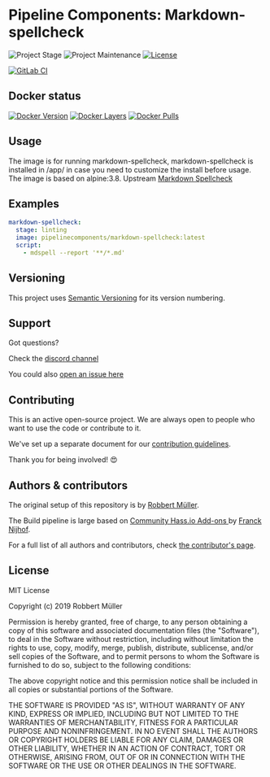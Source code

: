 # Pipeline Components: Markdown-spellcheck

![Project Stage][project-stage-shield]
![Project Maintenance][maintenance-shield]
[![License][license-shield]](LICENSE)

[![GitLab CI][gitlabci-shield]][gitlabci]

## Docker status

[![Docker Version][version-shield]][microbadger]
[![Docker Layers][layers-shield]][microbadger]
[![Docker Pulls][pulls-shield]][dockerhub]

## Usage

The image is for running markdown-spellcheck, markdown-spellcheck is installed in /app/ in case you need to customize the install before usage.
The image is based on alpine:3.8.
Upstream [Markdown Spellcheck][markdown-spellcheck]

## Examples

```yaml
markdown-spellcheck:
  stage: linting
  image: pipelinecomponents/markdown-spellcheck:latest
  script:
    - mdspell --report '**/*.md'
```

## Versioning

This project uses [Semantic Versioning][semver] for its version numbering.

## Support

Got questions?

Check the [discord channel][discord]

You could also [open an issue here][issue]

## Contributing

This is an active open-source project. We are always open to people who want to
use the code or contribute to it.

We've set up a separate document for our [contribution guidelines](CONTRIBUTING.md).

Thank you for being involved! :heart_eyes:

## Authors & contributors

The original setup of this repository is by [Robbert Müller][mjrider].

The Build pipeline is large based on [Community Hass.io Add-ons
][hassio-addons] by [Franck Nijhof][frenck].

For a full list of all authors and contributors,
check [the contributor's page][contributors].

## License

MIT License

Copyright (c) 2019 Robbert Müller

Permission is hereby granted, free of charge, to any person obtaining a copy
of this software and associated documentation files (the "Software"), to deal
in the Software without restriction, including without limitation the rights
to use, copy, modify, merge, publish, distribute, sublicense, and/or sell
copies of the Software, and to permit persons to whom the Software is
furnished to do so, subject to the following conditions:

The above copyright notice and this permission notice shall be included in all
copies or substantial portions of the Software.

THE SOFTWARE IS PROVIDED "AS IS", WITHOUT WARRANTY OF ANY KIND, EXPRESS OR
IMPLIED, INCLUDING BUT NOT LIMITED TO THE WARRANTIES OF MERCHANTABILITY,
FITNESS FOR A PARTICULAR PURPOSE AND NONINFRINGEMENT. IN NO EVENT SHALL THE
AUTHORS OR COPYRIGHT HOLDERS BE LIABLE FOR ANY CLAIM, DAMAGES OR OTHER
LIABILITY, WHETHER IN AN ACTION OF CONTRACT, TORT OR OTHERWISE, ARISING FROM,
OUT OF OR IN CONNECTION WITH THE SOFTWARE OR THE USE OR OTHER DEALINGS IN THE
SOFTWARE.

[commits]: https://gitlab.com/pipeline-components/markdown-spellcheck/commits/master
[contributors]: https://gitlab.com/pipeline-components/markdown-spellcheck/graphs/master
[dockerhub]: https://hub.docker.com/r/pipelinecomponents/markdown-spellcheck
[license-shield]: https://img.shields.io/badge/License-MIT-green.svg
[mjrider]: https://gitlab.com/mjrider
[discord]: https://discord.gg/vhxWFfP
[gitlabci-shield]: https://img.shields.io/gitlab/pipeline/pipeline-components/markdown-spellcheck.svg
[gitlabci]: https://gitlab.com/pipeline-components/markdown-spellcheck/commits/master
[issue]: https://gitlab.com/pipeline-components/markdown-spellcheck/issues
[keepchangelog]: http://keepachangelog.com/en/1.0.0/
[layers-shield]: https://images.microbadger.com/badges/image/pipelinecomponents/markdown-spellcheck.svg
[maintenance-shield]: https://img.shields.io/maintenance/yes/2020.svg
[microbadger]: https://microbadger.com/images/pipelinecomponents/markdown-spellcheck
[project-stage-shield]: https://img.shields.io/badge/project%20stage-production%20ready-brightgreen.svg
[pulls-shield]: https://img.shields.io/docker/pulls/pipelinecomponents/markdown-spellcheck.svg
[releases]: https://gitlab.com/pipeline-components/markdown-spellcheck/tags
[repository]: https://gitlab.com/pipeline-components/markdown-spellcheck
[semver]: http://semver.org/spec/v2.0.0.html
[version-shield]: https://images.microbadger.com/badges/version/pipelinecomponents/markdown-spellcheck.svg

[frenck]: https://github.com/frenck
[hassio-addons]: https://github.com/hassio-addons
[markdown-spellcheck]: https://www.npmjs.com/package/markdown-spellcheck
